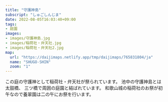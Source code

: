 ```yaml
---
title: "守護神島"
subscript: "しゅごしんじま"
date: 2022-08-05T16:03:40+09:00
tags:
- 庭園
images:
- images/守護神島.jpg
- images/稲荷社・弁天社.jpg
- images/稲荷社・弁天社2.jpg
map:
  url: "https://daijimaps.netlify.app/tmp/daijimaps/765831804/ja"
  name: "SHUGO-SHIN"
  zoom: "1"
---
```


この庭の守護神として稲荷社・弁天社が祭られています。
池中の守護神島とは太鼓橋、
三ツ橋で周囲の庭園と結ばれています。
和歌山城の稲荷社のお祭が初午なので養翠園は二の午にお祭を行います。
